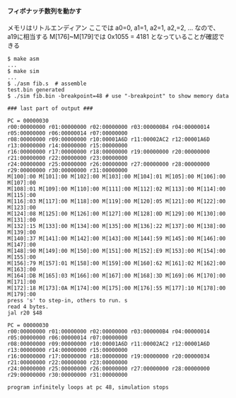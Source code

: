 #### フィボナッチ数列を動かす

メモリはリトルエンディアン
ここでは a0=0, a1=1, a2=1, a2,=2, ... なので、  
a19に相当する M[176]~M[179]では 0x1055 = 4181 となっていることが確認できる

    $ make asm
    ...
    $ make sim
    ...
    $ ./asm fib.s  # assemble
    test.bin generated
    $ ./sim fib.bin -breakpoint=48 # use "-breakpoint" to show memory data

    ### last part of output ###

    PC = 00000030
    r00:00000000 r01:00000000 r02:00000000 r03:000000B4 r04:00000014 r05:00000000 r06:00000014 r07:00000000
    r08:00000000 r09:00000000 r10:00001A6D r11:00002AC2 r12:00001A6D r13:00000000 r14:00000000 r15:00000000
    r16:00000000 r17:00000000 r18:00000000 r19:00000000 r20:00000000 r21:00000000 r22:00000000 r23:00000000
    r24:00000000 r25:00000000 r26:00000000 r27:00000000 r28:00000000 r29:00000000 r30:00000000 r31:00000000
    M[100]:00 M[101]:00 M[102]:00 M[103]:00 M[104]:01 M[105]:00 M[106]:00 M[107]:00
    M[108]:01 M[109]:00 M[110]:00 M[111]:00 M[112]:02 M[113]:00 M[114]:00 M[115]:00
    M[116]:03 M[117]:00 M[118]:00 M[119]:00 M[120]:05 M[121]:00 M[122]:00 M[123]:00
    M[124]:08 M[125]:00 M[126]:00 M[127]:00 M[128]:0D M[129]:00 M[130]:00 M[131]:00
    M[132]:15 M[133]:00 M[134]:00 M[135]:00 M[136]:22 M[137]:00 M[138]:00 M[139]:00
    M[140]:37 M[141]:00 M[142]:00 M[143]:00 M[144]:59 M[145]:00 M[146]:00 M[147]:00
    M[148]:90 M[149]:00 M[150]:00 M[151]:00 M[152]:E9 M[153]:00 M[154]:00 M[155]:00
    M[156]:79 M[157]:01 M[158]:00 M[159]:00 M[160]:62 M[161]:02 M[162]:00 M[163]:00
    M[164]:DB M[165]:03 M[166]:00 M[167]:00 M[168]:3D M[169]:06 M[170]:00 M[171]:00
    M[172]:18 M[173]:0A M[174]:00 M[175]:00 M[176]:55 M[177]:10 M[178]:00 M[179]:00
    press 's' to step-in, others to run. s
    read 4 bytes.
    jal r20 $48

    PC = 00000030
    r00:00000000 r01:00000000 r02:00000000 r03:000000B4 r04:00000014 r05:00000000 r06:00000014 r07:00000000
    r08:00000000 r09:00000000 r10:00001A6D r11:00002AC2 r12:00001A6D r13:00000000 r14:00000000 r15:00000000
    r16:00000000 r17:00000000 r18:00000000 r19:00000000 r20:00000034 r21:00000000 r22:00000000 r23:00000000
    r24:00000000 r25:00000000 r26:00000000 r27:00000000 r28:00000000 r29:00000000 r30:00000000 r31:00000000

    program infinitely loops at pc 48, simulation stops
